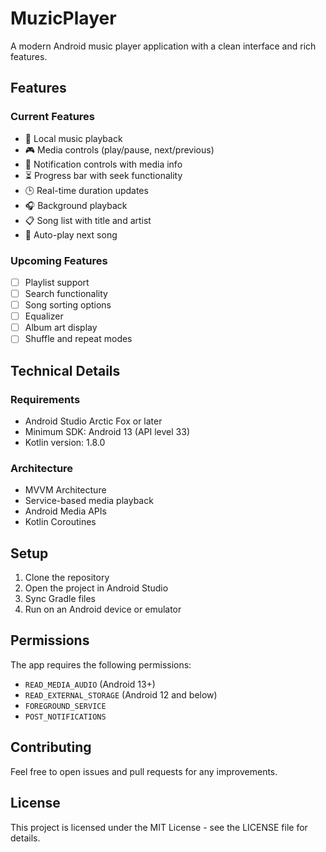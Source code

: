 # MuzicPlayer

A modern Android music player application with a clean interface and rich features.

## Features

### Current Features
- 🎵 Local music playback
- 🎮 Media controls (play/pause, next/previous)
- 📱 Notification controls with media info
- ⏳ Progress bar with seek functionality
- 🕒 Real-time duration updates
- 🎧 Background playback
- 📋 Song list with title and artist
- 🔄 Auto-play next song

### Upcoming Features
- [ ] Playlist support
- [ ] Search functionality
- [ ] Song sorting options
- [ ] Equalizer
- [ ] Album art display
- [ ] Shuffle and repeat modes

## Technical Details

### Requirements
- Android Studio Arctic Fox or later
- Minimum SDK: Android 13 (API level 33)
- Kotlin version: 1.8.0

### Architecture
- MVVM Architecture
- Service-based media playback
- Android Media APIs
- Kotlin Coroutines

## Setup
1. Clone the repository
2. Open the project in Android Studio
3. Sync Gradle files
4. Run on an Android device or emulator

## Permissions
The app requires the following permissions:
- `READ_MEDIA_AUDIO` (Android 13+)
- `READ_EXTERNAL_STORAGE` (Android 12 and below)
- `FOREGROUND_SERVICE`
- `POST_NOTIFICATIONS`

## Contributing
Feel free to open issues and pull requests for any improvements.

## License
This project is licensed under the MIT License - see the LICENSE file for details.
